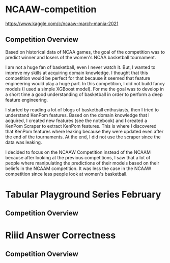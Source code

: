 # NCAAW-competition
https://www.kaggle.com/c/ncaaw-march-mania-2021

## Competition Overview

Based on historical data of NCAA games, the goal of the competition was to predict winner and losers of the women's NCAA basketball tournament. 

I am not a huge fan of basketball, even I never watch it. But, I wanted to improve my skills at acquiring domain knowledge. I thought that this competition would be perfect for that because it seemed that feature engineering would play a huge part. In this competition, I did not build fancy models (I used a simple XGBoost model). For me the goal was to develop in a short time a good understanding of basketball in order to perform a deep feature engineering.

I started by reading a lot of blogs of basketball enthusiasts, then I tried to understand KenPom features. Based on the domain knowledge that I acquired, I created new features (see the notebook) and I created a KenPom Scraper to extract KenPom features. This is where I discovered that KenPom features where leaking because they were updated even after the end of the tournaments. At the end, I did not use the scraper since the data was leaking.

I decided to focus on the NCAAW Competition instead of the NCAAM because after looking at the previous competitions, I saw that a lot of people where manipulating the predictions of their models based on their beliefs in the NCAAM competition. It was less the case in the NCAAW competition since less people look at women's basketball.

# Tabular Playground Series February

## Competition Overview


# Riiid Answer Correctness

## Competition Overview



